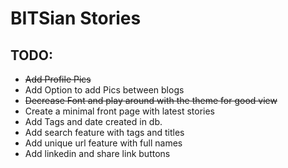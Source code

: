 # BITSian Stories

## TODO:

-   ~~Add Profile Pics~~
-   Add Option to add Pics between blogs
-   ~~Decrease Font and play around with the theme for good view~~
-   Create a minimal front page with latest stories
-   Add Tags and date created in db.
-   Add search feature with tags and titles
-   Add unique url feature with full names
-   Add linkedin and share link buttons
